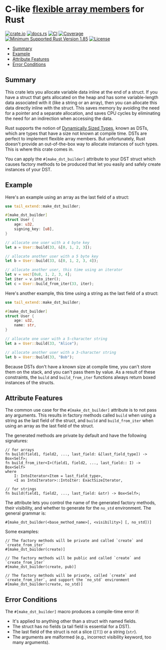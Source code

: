# C-like [flexible array members](https://en.wikipedia.org/wiki/Flexible_array_member) for Rust

[![crate.io](https://img.shields.io/crates/v/tail-extend.svg)](https://crates.io/crates/tail-extend)
[![docs.rs](https://docs.rs/tail-extend/badge.svg)](https://docs.rs/tail-extend)
[![CI](https://github.com/geeknoid/tail-extend/workflows/main/badge.svg)](https://github.com/geeknoid/tail-extend/actions)
[![Coverage](https://codecov.io/gh/geeknoid/tail-extend/graph/badge.svg?token=FCUG0EL5TI)](https://codecov.io/gh/geeknoid/tail-extend)
[![Minimum Supported Rust Version 1.85](https://img.shields.io/badge/MSRV-1.85-blue.svg)]()
[![License](https://img.shields.io/badge/license-MIT-blue.svg)](./LICENSE)

* [Summary](#summary)
* [Example](#example)
* [Attribute Features](#attribute-features)
* [Error Conditions](#error-conditions)

## Summary

This crate lets you allocate variable data inline at the end of a struct. If you have a
struct that gets allocated on the heap and has some variable-length data associated with it
(like a string or an array), then you can allocate this data directly inline with the struct.
This saves memory by avoiding the need for a pointer and a separate allocation, and saves CPU
cycles by eliminating the need for an indirection when accessing the data.

Rust supports the notion of [Dynamically Sized Types](https://doc.rust-lang.org/reference/dynamically-sized-types.html), known as DSTs,
which are types that have a size
not known at compile time. DSTs are perfect to implement flexible array members. But
unfortunately, Rust doesn't provide an out-of-the-box way to allocate instances of such types.
This is where this crate comes in.

You can apply the `#[make_dst_builder]` attribute to your DST struct which causes factory
methods to be produced that let you easily and safely create instances of your DST.

## Example

Here's an example using an array as the last field of a struct:

```rust
use tail_extend::make_dst_builder;

#[make_dst_builder]
struct User {
    age: u32,
    signing_key: [u8],
}

// allocate one user with a 4 byte key
let a = User::build(33, &[0, 1, 2, 3]);

// allocate another user with a 5 byte key
let b = User::build(33, &[0, 1, 2, 3, 4]);

// allocate another user, this time using an iterator
let v = vec![0u8, 1, 2, 3, 4];
let iter = v.into_iter();
let c = User::build_from_iter(33, iter);
```
Here's another example, this time using a string as the last field of a struct:

```rust
use tail_extend::make_dst_builder;

#[make_dst_builder]
struct User {
    age: u32,
    name: str,
}

// allocate one user with a 5-character string
let a = User::build(33, "Alice");

// allocate another user with a 3-character string
let b = User::build(33, "Bob");
```
Because DSTs don't have a known size at compile time, you can't store them on the stack,
and you can't pass them by value. As a result of these constraints, the `build` and
`build_from_iter` functions always return boxed instances of the structs.

## Attribute Features

The common use case for the `#[make_dst_builder]` attribute is to not pass any arguments.
This results in factory methods called `build` when using a string as the last field of the
struct, and `build` and `build_from_iter` when using an array as the last field of the struct.

The generated methods are private by default and have the following signatures:

```ignore
// for arrays
fn build(field1, field2, ..., last_field: &[last_field_type]) -> Box<Self>;
fn build_from_iter<I>(field1, field2, ..., last_field:: I) -> Box<Self>
where
    I: IntoIterator<Item = last_field_type>,
    <I as IntoIterator>::IntoIter: ExactSizeIterator,

// for strings
fn build(field1, field2, ..., last_field: &str) -> Box<Self>;
```

The attribute lets you control the name of the generated factory methods, their
visibility, and whether to generate for the `no_std` environment. The general
grammar is:

```ignore
#[make_dst_builder(<base_method_name>[, <visibility>] [, no_std])]
```

Some examples:

```ignore
// The factory methods will be private and called `create` and `create_from_iter`
#[make_dst_builder(create)]

// The factory methods will be public and called `create` and `create_from_iter`
#[make_dst_builder(create, pub)]

// The factory methods will be private, called `create` and `create_from_iter`, and support the `no_std` environment
#[make_dst_builder(create, no_std)]
```

## Error Conditions

The `#[make_dst_builder]` macro produces a compile-time error if:

- It's applied to anything other than a struct with named fields.
- The struct has no fields (a tail field is essential for a DST).
- The last field of the struct is not a slice (`[T]`) or a string (`str`).
- The arguments are malformed (e.g., incorrect visibility keyword, too many arguments).
